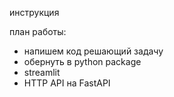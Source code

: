 инструкция

план работы:
- напишем код решающий задачу
- обернуть в python package
- streamlit
- HTTP API на FastAPI
